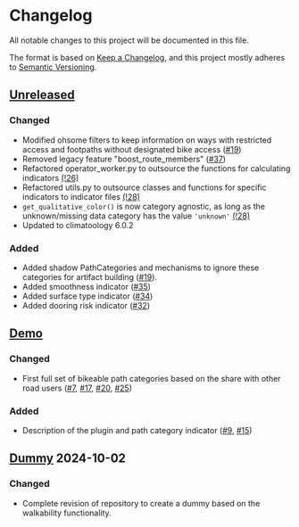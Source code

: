 # Changelog

All notable changes to this project will be documented in this file.

The format is based on [Keep a Changelog](https://keepachangelog.com/en/1.0.0/),
and this project mostly adheres to [Semantic Versioning](https://semver.org/spec/v2.0.0.html).

## [Unreleased](https://gitlab.heigit.org/climate-action/plugins/bikeability/-/compare/main...demo?from_project_id=914&straight=true)

### Changed
- Modified ohsome filters to keep information on ways with restricted access and footpaths without designated bike access ([#19](https://gitlab.heigit.org/climate-action/plugins/bikeability/-/issues/19))
- Removed legacy feature "boost_route_members" ([#37](https://gitlab.heigit.org/climate-action/plugins/bikeability/-/issues/37))
- Refactored operator_worker.py to outsource the functions for calculating indicators [(!26)](https://gitlab.heigit.org/climate-action/plugins/bikeability/-/merge_requests/26)
- Refactored utils.py to outsource classes and functions for specific indicators to indicator files [(!28)](https://gitlab.heigit.org/climate-action/plugins/bikeability/-/merge_requests/28)
- `get_qualitative_color()` is now category agnostic, as long as the unknown/missing data category has the value `'unknown'` [(!28)](https://gitlab.heigit.org/climate-action/plugins/bikeability/-/merge_requests/28)
- Updated to climatoology 6.0.2

### Added
- Added shadow PathCategories and mechanisms to ignore these categories for artifact building ([#19](https://gitlab.heigit.org/climate-action/plugins/bikeability/-/issues/19)).
- Added smoothness indicator ([#35](https://gitlab.heigit.org/climate-action/plugins/bikeability/-/issues/35))
- Added surface type indicator ([#34](https://gitlab.heigit.org/climate-action/plugins/bikeability/-/issues/34))
- Added dooring risk indicator ([#32](https://gitlab.heigit.org/climate-action/plugins/bikeability/-/issues/32))

## [Demo](https://gitlab.heigit.org/climate-action/plugins/bikeability/-/compare/main...demo?from_project_id=914&straight=true)

### Changed
- First full set of bikeable path categories based on the share with other road users ([#7](https://gitlab.heigit.org/climate-action/plugins/bikeability/-/issues/7), [#17](https://gitlab.heigit.org/climate-action/plugins/bikeability/-/issues/17), [#20](https://gitlab.heigit.org/climate-action/plugins/bikeability/-/issues/20), [#25](https://gitlab.heigit.org/climate-action/plugins/bikeability/-/issues/25))

### Added
- Description of the plugin and path category indicator ([#9](https://gitlab.heigit.org/climate-action/plugins/bikeability/-/issues/9), [#15](https://gitlab.heigit.org/climate-action/plugins/bikeability/-/issues/15))



## [Dummy](https://gitlab.heigit.org/climate-action/plugins/bikeability/-/tree/e125efcd136567c554ee7bbf6f67c8366aae9a55) 2024-10-02

### Changed

- Complete revision of repository to create a dummy based on the walkability functionality.



